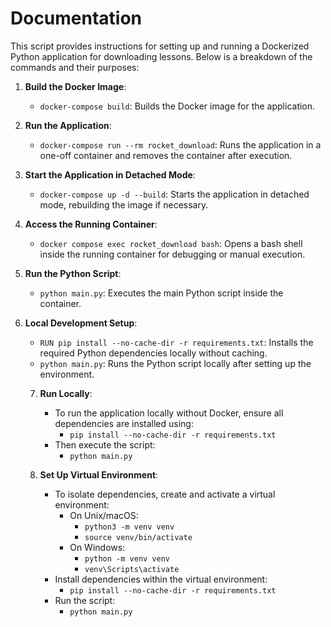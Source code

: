 # Documentation

This script provides instructions for setting up and running a Dockerized Python application for downloading lessons. Below is a breakdown of the commands and their purposes:

1. **Build the Docker Image**:
    - `docker-compose build`: Builds the Docker image for the application.

2. **Run the Application**:
    - `docker-compose run --rm rocket_download`: Runs the application in a one-off container and removes the container after execution.

3. **Start the Application in Detached Mode**:
    - `docker-compose up -d --build`: Starts the application in detached mode, rebuilding the image if necessary.

4. **Access the Running Container**:
    - `docker compose exec rocket_download bash`: Opens a bash shell inside the running container for debugging or manual execution.

5. **Run the Python Script**:
    - `python main.py`: Executes the main Python script inside the container.

6. **Local Development Setup**:
    - `RUN pip install --no-cache-dir -r requirements.txt`: Installs the required Python dependencies locally without caching.
    - `python main.py`: Runs the Python script locally after setting up the environment.
    7. **Run Locally**:
        - To run the application locally without Docker, ensure all dependencies are installed using:
            - `pip install --no-cache-dir -r requirements.txt`
        - Then execute the script:
            - `python main.py`

    8. **Set Up Virtual Environment**:
        - To isolate dependencies, create and activate a virtual environment:
            - On Unix/macOS:
                - `python3 -m venv venv`
                - `source venv/bin/activate`
            - On Windows:
                - `python -m venv venv`
                - `venv\Scripts\activate`
        - Install dependencies within the virtual environment:
            - `pip install --no-cache-dir -r requirements.txt`
        - Run the script:
            - `python main.py`